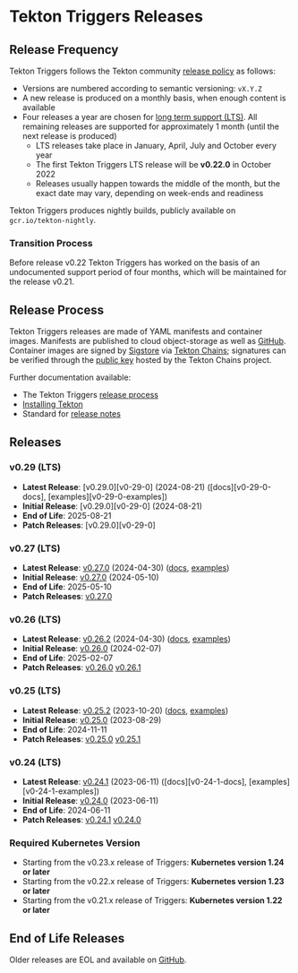# Tekton Triggers Releases

## Release Frequency

Tekton Triggers follows the Tekton community [release policy][release-policy]
as follows:

- Versions are numbered according to semantic versioning: `vX.Y.Z`
- A new release is produced on a monthly basis, when enough content is available
- Four releases a year are chosen for [long term support (LTS)](https://github.com/tektoncd/community/blob/main/releases.md#support-policy).
  All remaining releases are supported for approximately 1 month (until the next
  release is produced)
    - LTS releases take place in January, April, July and October every year
    - The first Tekton Triggers LTS release will be **v0.22.0** in October 2022
    - Releases usually happen towards the middle of the month, but the exact date
      may vary, depending on week-ends and readiness

Tekton Triggers produces nightly builds, publicly available on
`gcr.io/tekton-nightly`. 

### Transition Process

Before release v0.22 Tekton Triggers has worked on the basis of an undocumented
support period of four months, which will be maintained for the release v0.21.

## Release Process

Tekton Triggers releases are made of YAML manifests and container images.
Manifests are published to cloud object-storage as well as
[GitHub][tekton-triggers-releases]. Container images are signed by
[Sigstore][sigstore] via [Tekton Chains][tekton-chains]; signatures can be
verified through the [public key][chains-public-key] hosted by the Tekton Chains
project.

Further documentation available:

- The Tekton Triggers [release process][tekton-releases-docs]
- [Installing Tekton][tekton-installation]
- Standard for [release notes][release-notes-standards]

## Releases

### v0.29 (LTS)

- **Latest Release**: [v0.29.0][v0-29-0] (2024-08-21) ([docs][v0-29-0-docs], [examples][v0-29-0-examples])
- **Initial Release**: [v0.29.0][v0-29-0] (2024-08-21)
- **End of Life**: 2025-08-21
- **Patch Releases**: [v0.29.0][v0-29-0]

### v0.27 (LTS)

- **Latest Release**: [v0.27.0][v0-27-0] (2024-04-30) ([docs][v0-27-0-docs], [examples][v0-27-0-examples])
- **Initial Release**: [v0.27.0][v0-27-0] (2024-05-10)
- **End of Life**: 2025-05-10
- **Patch Releases**: [v0.27.0][v0-27-0]

### v0.26 (LTS)

- **Latest Release**: [v0.26.2][v0-26-2] (2024-04-30) ([docs][v0-26-2-docs], [examples][v0-26-2-examples])
- **Initial Release**: [v0.26.0][v0-26-0] (2024-02-07)
- **End of Life**: 2025-02-07
- **Patch Releases**: [v0.26.0][v0-26-0] [v0.26.1][v0-26-1]

### v0.25 (LTS)

- **Latest Release**: [v0.25.2][v0-25-2] (2023-10-20) ([docs][v0-25-2-docs], [examples][v0-25-2-examples])
- **Initial Release**: [v0.25.0][v0-25-0] (2023-08-29)
- **End of Life**: 2024-11-11
- **Patch Releases**: [v0.25.0][v0-25-0] [v0.25.1][v0-25-1]

### v0.24 (LTS)

- **Latest Release**: [v0.24.1][v0-24-1] (2023-06-11) ([docs][v0-24-1-docs], [examples][v0-24-1-examples])
- **Initial Release**: [v0.24.0][v0-24-0] (2023-06-11)
- **End of Life**: 2024-06-11
- **Patch Releases**: [v0.24.1][v0-24-1] [v0.24.0][v0-24-0]

### Required Kubernetes Version

- Starting from the v0.23.x release of Triggers: **Kubernetes version 1.24 or later**
- Starting from the v0.22.x release of Triggers: **Kubernetes version 1.23 or later**
- Starting from the v0.21.x release of Triggers: **Kubernetes version 1.22 or later**

## End of Life Releases

Older releases are EOL and available on [GitHub][tekton-triggers-releases].


[release-policy]: https://github.com/tektoncd/community/blob/main/releases.md
[sigstore]: https://sigstore.dev
[tekton-chains]: https://github.com/tektoncd/chains
[tekton-triggers-releases]: https://github.com/tektoncd/triggers/releases
[chains-public-key]: https://github.com/tektoncd/chains/blob/main/tekton.pub
[tekton-releases-docs]: tekton/README.md
[tekton-installation]: docs/install.md
[release-notes-standards]:
    https://github.com/tektoncd/community/blob/main/standards.md#release-notes

[v0-24-0]: https://github.com/tektoncd/triggers/releases/tag/v0.24.0
[v0-24-1]: https://github.com/tektoncd/triggers/releases/tag/v0.24.1
[v0-24-2]: https://github.com/tektoncd/triggers/releases/tag/v0.24.2
[v0-24-2-docs]: https://github.com/tektoncd/triggers/tree/v0.24.2/docs#tekton-triggers
[v0-24-2-examples]: https://github.com/tektoncd/triggers/tree/v0.24.2/examples#examples
[v0-25-0]: https://github.com/tektoncd/triggers/releases/tag/v0.25.0
[v0-25-1]: https://github.com/tektoncd/triggers/releases/tag/v0.25.1
[v0-25-2]: https://github.com/tektoncd/triggers/releases/tag/v0.25.2
[v0-25-2-docs]: https://github.com/tektoncd/triggers/tree/v0.25.2/docs#tekton-triggers
[v0-25-2-examples]: https://github.com/tektoncd/triggers/tree/v0.25.2/examples#examples
[v0-26-0]: https://github.com/tektoncd/triggers/releases/tag/v0.26.0
[v0-26-1]: https://github.com/tektoncd/triggers/releases/tag/v0.26.1
[v0-26-2]: https://github.com/tektoncd/triggers/releases/tag/v0.26.2
[v0-26-2-docs]: https://github.com/tektoncd/triggers/tree/v0.26.2/docs#tekton-triggers
[v0-26-2-examples]: https://github.com/tektoncd/triggers/tree/v0.26.2/examples#examples
[v0-27-0]: https://github.com/tektoncd/triggers/releases/tag/v0.27.0
[v0-27-0-docs]: https://github.com/tektoncd/triggers/tree/v0.27.0/docs#tekton-triggers
[v0-27-0-examples]: https://github.com/tektoncd/triggers/tree/v0.27.0/examples#examples
[v0-28-0]: https://github.com/tektoncd/triggers/releases/tag/v0.28.0
[v0-28-0-docs]: https://github.com/tektoncd/triggers/tree/v0.28.0/docs#tekton-triggers
[v0-28-0-examples]: https://github.com/tektoncd/triggers/tree/v0.28.0/examples#examples
